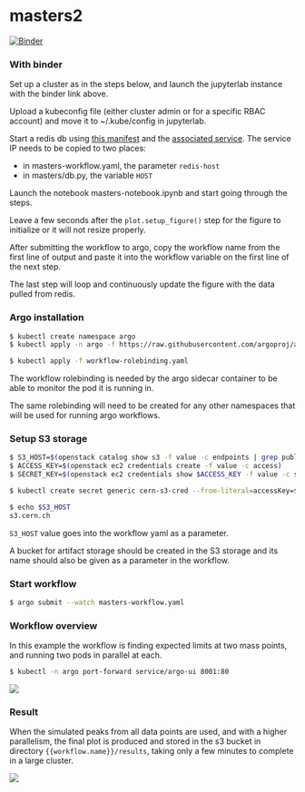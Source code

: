 # masters2

[![Binder](https://binder.cern.ch/badge_logo.svg)](https://binder.cern.ch/v2/gh/tghartland/masters2-binder/py3?urlpath=%2Flab)

### With binder

Set up a cluster as in the steps below, and launch the jupyterlab instance with the binder link above.

Upload a kubeconfig file (either cluster admin or for a specific RBAC account) and move it to ~/.kube/config in jupyterlab.

Start a redis db using [this manifest](./redis/redis.yaml) and the [associated service](./redis/redis-svc.yaml).
The service IP needs to be copied to two places:

* in masters-workflow.yaml, the parameter `redis-host`
* in masters/db.py, the variable `HOST`

Launch the notebook masters-notebook.ipynb and start going through the steps.

Leave a few seconds after the `plot.setup_figure()` step for the figure to initialize or it will
not resize properly.

After submitting the workflow to argo, copy the workflow name from the first line of output and paste it
into the workflow variable on the first line of the next step.

The last step will loop and continuously update the figure with the data pulled from redis.

### Argo installation

```bash
$ kubectl create namespace argo
$ kubectl apply -n argo -f https://raw.githubusercontent.com/argoproj/argo/stable/manifests/install.yaml

$ kubectl apply -f workflow-rolebinding.yaml
```

The workflow rolebinding is needed by the argo sidecar container to be able to monitor the pod it is running in.

The same rolebinding will need to be created for any other namespaces that will be used for running argo workflows.

### Setup S3 storage

```bash
$ S3_HOST=$(openstack catalog show s3 -f value -c endpoints | grep public | cut -d '/' -f3)
$ ACCESS_KEY=$(openstack ec2 credentials create -f value -c access)
$ SECRET_KEY=$(openstack ec2 credentials show $ACCESS_KEY -f value -c secret)

$ kubectl create secret generic cern-s3-cred --from-literal=accessKey=$ACCESS_KEY --from-literal=secretKey=$SECRET_KEY

$ echo $S3_HOST
s3.cern.ch
```

`S3_HOST` value goes into the workflow yaml as a parameter.

A bucket for artifact storage should be created in the S3 storage and its name
should also be given as a parameter in the workflow.

### Start workflow

```bash
$ argo submit --watch masters-workflow.yaml
```

### Workflow overview

In this example the workflow is finding expected limits at two mass points,
and running two pods in parallel at each.

```bash
$ kubectl -n argo port-forward service/argo-ui 8001:80
```

![](img/workflow-shape.png)

### Result

When the simulated peaks from all data points are used, and with a higher parallelism,
the final plot is produced and stored in the s3 bucket in directory `{{workflow.name}}/results`,
taking only a few minutes to complete in a large cluster.

![](img/brazil-masters-workflow-l2k4r.png)
